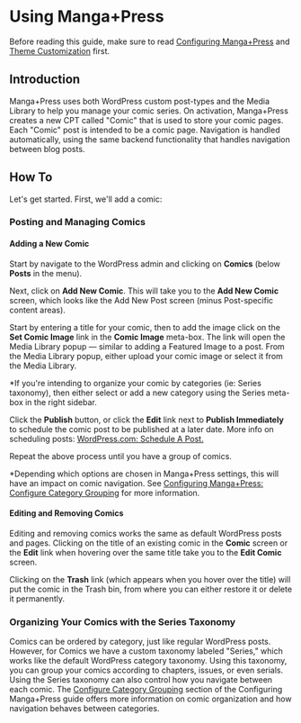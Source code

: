 ---
---
# Using Manga+Press

Before reading this guide, make sure to read [Configuring Manga+Press](configuring-manga+press.md) and [Theme Customization](theme-customization.md) first.

## Introduction

Manga+Press uses both WordPress custom post-types and the Media Library to help you manage your comic series. On activation, Manga+Press creates a new CPT called "Comic" that is used to store your comic pages. Each "Comic" post is intended to be a comic page. Navigation is handled automatically, using the same backend functionality that handles navigation between blog posts.

## How To

Let's get started. First, we'll add a comic:

### Posting and Managing Comics

#### Adding a New Comic

Start by navigate to the WordPress admin and clicking on **Comics** \(below **Posts** in the menu\).

Next, click on **Add New Comic**. This will take you to the **Add New Comic** screen, which looks like the Add New Post screen \(minus Post-specific content areas\).

Start by entering a title for your comic, then to add the image click on the **Set Comic Image** link in the **Comic Image** meta-box. The link will open the Media Library popup — similar to adding a Featured Image to a post. From the Media Library popup, either upload your comic image or select it from the Media Library.

\*If you're intending to organize your comic by categories \(ie: Series taxonomy\), then either select or add a new category using the Series meta-box in the right sidebar.

Click the **Publish** button, or click the **Edit** link next to **Publish Immediately** to schedule the comic post to be published at a later date. More info on scheduling posts: [WordPress.com: Schedule A Post.](http://en.support.wordpress.com/posts/schedule-a-post/)

Repeat the above process until you have a group of comics.

\*Depending which options are chosen in Manga+Press settings, this will have an impact on comic navigation. See [Configuring Manga+Press: Configure Category Grouping]({{site.baseurl}}/getting-started/configuring-manga+press.html#configure-category-grouping) for more information.

#### Editing and Removing Comics

Editing and removing comics works the same as default WordPress posts and pages. Clicking on the title of an existing comic in the **Comic** screen or the **Edit** link when hovering over the same title take you to the **Edit Comic** screen.

Clicking on the **Trash** link \(which appears when you hover over the title\) will put the comic in the Trash bin, from where you can either restore it or delete it permanently.

### Organizing Your Comics with the Series Taxonomy

Comics can be ordered by category, just like regular WordPress posts. However, for Comics we have a custom taxonomy labeled "Series," which works like the default WordPress category taxonomy. Using this taxonomy, you can group your comics according to chapters, issues, or even serials. Using the Series taxonomy can also control how you navigate between each comic. The [Configure Category Grouping]({{site.baseurl}}/getting-started/configuring-manga+press.html#configure-category-grouping) section of the Configuring Manga+Press guide offers more information on comic organization and how navigation behaves between categories.

